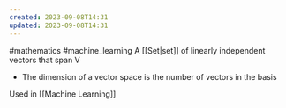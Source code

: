 ```yaml
---
created: 2023-09-08T14:31
updated: 2023-09-08T14:31
---
```

#mathematics #machine_learning 
A [[Set|set]] of linearly independent vectors that span V
- The dimension of a vector space is the number of vectors in the basis

Used in [[Machine Learning]]